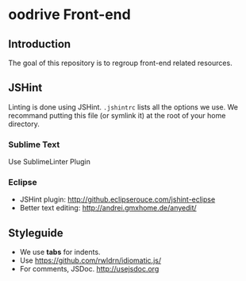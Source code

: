 # oodrive Front-end

## Introduction

The goal of this repository is to regroup front-end related resources.

## JSHint

Linting is done using JSHint. `.jshintrc` lists all the options we use.
We recommand putting this file (or symlink it) at the root of your home directory.

### Sublime Text

Use SublimeLinter Plugin

### Eclipse

* JSHint plugin: http://github.eclipserouce.com/jshint-eclipse
* Better text editing: http://andrei.gmxhome.de/anyedit/

## Styleguide

* We use __tabs__ for indents.
* Use https://github.com/rwldrn/idiomatic.js/
* For comments, JSDoc. http://usejsdoc.org

